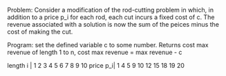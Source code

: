 Problem:
Consider a modification of the rod-cutting problem in which, in addition to a price
p_i for each rod, each cut incurs a fixed cost of c. The revenue associated with a solution is now the sum of the peices minus the cost of making the cut.

Program: set the defined variable c to some number. Returns cost max revenue of length 1 to n, cost max revenue = max revenue - c 

length i | 1 2 3 4 5  6  7  8  9  10
price p_i| 1 4 5 9 10 12 15 18 19 20
